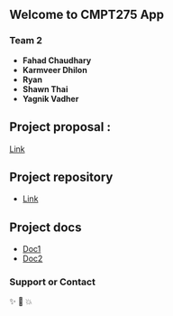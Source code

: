 ## Welcome to CMPT275 App 



### Team 2

* **Fahad Chaudhary**
* **Karmveer Dhilon**
* **Ryan**
* **Shawn Thai**
* **Yagnik Vadher**




## Project proposal : 
[Link](www.docs.google.com)

## Project repository 
- [Link](https://github.com/yvadher/cmpt275App)

## Project docs
-  [Doc1](https://github.com/yvadher/cmpt275App)
-  [Doc2](https://github.com/yvadher/cmpt275App)


### Support or Contact 
:sparkles: :camel: :boom:
